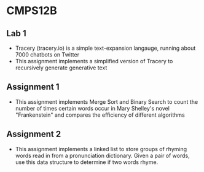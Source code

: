 # CMPS12B

## Lab 1
* Tracery (tracery.io) is a simple text-expansion langauge, running about 7000 chatbots on Twitter
* This assignment implements a simplified version of Tracery to recursively generate generative text

## Assignment 1
* This assignment implements Merge Sort and Binary Search to count the number of times certain words occur in Mary Shelley's novel "Frankenstein" and compares the efficiency of different algorithms

## Assignment 2
* This assignment implements a linked list to store groups of rhyming words read in from a pronunciation dictionary.  Given a pair of words, use this data structure to determine if two words rhyme. 
